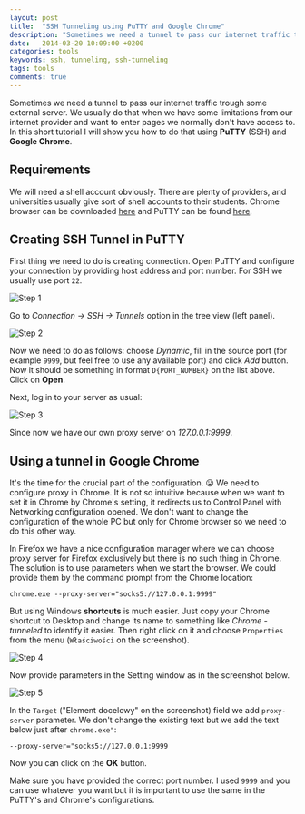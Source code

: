 ```yaml
---
layout: post
title:  "SSH Tunneling using PuTTY and Google Chrome"
description: "Sometimes we need a tunnel to pass our internet traffic trough some external server. We usually do that when we have some limitations from our internet provider and want to enter pages we normally don't have access to. In this short tutorial I will show you how to do that using PuTTY (SSH) and Google Chrome."
date:   2014-03-20 10:09:00 +0200
categories: tools
keywords: ssh, tunneling, ssh-tunneling
tags: tools
comments: true
---
```


Sometimes we need a tunnel to pass our internet traffic trough some external server. We usually do that when we have some limitations from our internet provider and want to enter pages we normally don't have access to. In this short tutorial I will show you how to do that using **PuTTY** (SSH) and **Google Chrome**.

## Requirements

We will need a shell account obviously. There are plenty of providers, and universities usually give sort of shell accounts to their students. Chrome browser can be downloaded [here](https://www.google.com/chrome/) and PuTTY can be found [here](https://www.putty.org/).

## Creating SSH Tunnel in PuTTY

First thing we need to do is creating connection. Open PuTTY and configure your connection by providing host address and port number. For SSH we usually use port `22`.

![Step 1]({{site.url}}/assets/2014-03-20/tunnel-1.jpg)

Go to *Connection → SSH → Tunnels* option in the tree view (left panel).

![Step 2]({{site.url}}/assets/2014-03-20/tunnel-7.webp)

Now we need to do as follows: choose *Dynamic*, fill in the source port (for example `9999`, but feel free to use any available port) and click *Add* button. Now it should be something in format `D{PORT_NUMBER}` on the list above. Click on **Open**.

Next, log in to your server as usual:

![Step 3]({{site.url}}/assets/2014-03-20/tunnel-8.webp)

Since now we have our own proxy server on *127.0.0.1:9999*.

## Using a tunnel in Google Chrome

It's the time for the crucial part of the configuration. 😛 We need to configure proxy in Chrome. It is not so intuitive because when we want to set it in Chrome by Chrome's setting, it redirects us to Control Panel with Networking configuration opened. We don't want to change the configuration of the whole PC but only for Chrome browser so we need to do this other way.

In Firefox we have a nice configuration manager where we can choose proxy server for Firefox exclusively but there is no such thing in Chrome. The solution is to use parameters when we start the browser. We could provide them by the command prompt from the Chrome location:

```
chrome.exe --proxy-server="socks5://127.0.0.1:9999"
```

But using Windows **shortcuts** is much easier. Just copy your Chrome shortcut to Desktop and change its name to something like *Chrome - tunneled* to identify it easier. Then right click on it and choose `Properties` from the menu  (`Właściwości` on the screenshot).

![Step 4]({{site.url}}/assets/2014-03-20/tunnel-5.webp)

Now provide parameters in the Setting window as in the screenshot below. 

![Step 5]({{site.url}}/assets/2014-03-20/tunnel-6.webp)

In the `Target` ("Element docelowy" on the screenshot) field we add `proxy-server` parameter. We don't change the existing text but we add the text below just after `chrome.exe"`:

```
--proxy-server="socks5://127.0.0.1:9999
```

Now you can click on the **OK** button.

Make sure you have provided the correct port number. I used `9999` and you can use whatever you want but it is important to use the same in the PuTTY's and Chrome's configurations.
